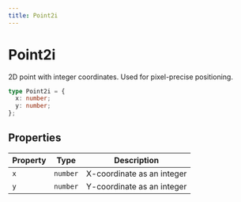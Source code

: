 ```yaml
---
title: Point2i
---
```


# Point2i

2D point with integer coordinates. Used for pixel-precise positioning.

```typescript
type Point2i = {
  x: number;
  y: number;
};
```

## Properties

| Property | Type     | Description                |
| -------- | -------- | -------------------------- |
| `x`      | `number` | X-coordinate as an integer |
| `y`      | `number` | Y-coordinate as an integer |
